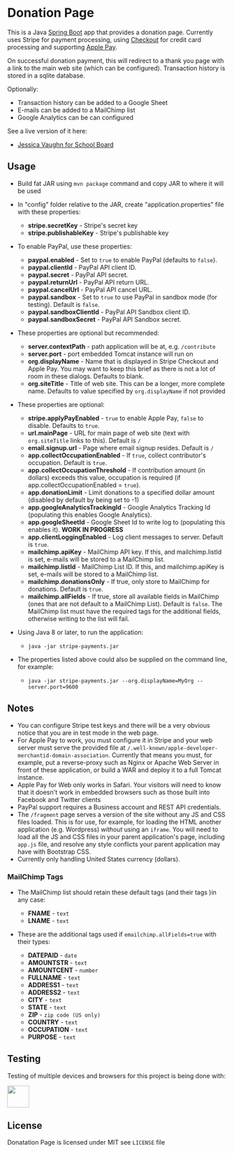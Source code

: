 # Donation Page #

This is a Java [Spring Boot](https://projects.spring.io/spring-boot/) app that provides a donation page. Currently uses Stripe for payment processing, using [Checkout](https://stripe.com/docs/checkout) for credit card processing and supporting [Apple Pay](https://stripe.com/apple-pay).

On successful donation payment, this will redirect to a thank you page with a link to the main web site (which can be configured).  Transaction history is stored in a sqlite database.

Optionally:
 
* Transaction history can be added to a Google Sheet
* E-mails can be added to a MailChimp list
* Google Analytics can be can configured

See a live version of it here:

* [Jessica Vaughn for School Board](https://jessicavaughn.us/contribute/)


## Usage ##

* Build fat JAR using `mvn package` command and copy JAR to where it will be used
* In "config" folder relative to the JAR, create "application.properties" file with these properties:
  * **stripe.secretKey** - Stripe's secret key
  * **stripe.publishableKey** - Stripe's publishable key
* To enable PayPal, use these properties:
  * **paypal.enabled** - Set to `true` to enable PayPal (defaults to `false`).
  * **paypal.clientId** - PayPal API client ID.
  * **paypal.secret** - PayPal API secret.
  * **paypal.returnUrl** - PayPal API return URL.
  * **paypal.cancelUrl** - PayPal API cancel URL.
  * **paypal.sandbox** - Set to `true` to use PayPal in sandbox mode (for testing). Default is `false`.
  * **paypal.sandboxClientId** - PayPal API Sandbox client ID.
  * **paypal.sandboxSecret** - PayPal API Sandbox secret.
* These properties are optional but recommended:
  * **server.contextPath**  - path application will be at, e.g. `/contribute`
  * **server.port**  - port embedded Tomcat instance will run on
  * **org.displayName**  - Name that is displayed in Stripe Checkout and Apple Pay. You may want to keep this brief as there is not a lot of room in these dialogs.  Defaults to blank.
  * **org.siteTitle**  - Title of web site.  This can be a longer, more complete name.  Defaults to value specified by `org.displayName` if not provided   
* These properties are optional:
  * **stripe.applyPayEnabled** - `true` to enable Apple Pay, `false` to disable.  Defaults to `true`.
  * **url.mainPage**  - URL for main page of web site (text with `org.siteTitle` links to this). Default is `/`
  * **email.signup.url** - Page where email signup resides.  Default is `/`
  * **app.collectOccupationEnabled** - If `true`, collect contributor's occupation. Default is `true`.
  * **app.collectOccupationThreshold** - If contribution amount (in dollars) exceeds this value, occupation is required (if app.collectOccupationEnabled = `true`).
  * **app.donationLimit** - Limit donations to a specified dollar amount (disabled by default by being set to -1)
  * **app.googleAnalyticsTrackingId** - Google Analytics Tracking Id (populating this enables Google Analytics).
  * **app.googleSheetId** - Google Sheet Id to write log to (populating this enables it). **WORK IN PROGRESS**
  * **app.clientLoggingEnabled** - Log client messages to server. Default is `true`.
  * **mailchimp.apiKey** - MailChimp API key. If this, and mailchimp.listId is set, e-mails will be stored to a MailChimp list.
  * **mailchimp.listId** - MailChimp List ID. If this, and mailchimp.apiKey is set, e-mails will be stored to a MailChimp list.
  * **mailchimp.donationsOnly** - If true, only store to MailChimp for donations. Default is `true`.
  * **mailchimp.allFields** - If true, store all available fields in MailChimp (ones that are not default to a MailChimp List). Default is `false`.  The MailChimp list must have the required tags for the additional fields, otherwise writing to the list will fail.
  
* Using Java 8 or later, to run the application:
  * `java -jar stripe-payments.jar`
* The properties listed above could also be supplied on the command line, for example:
  * `java -jar stripe-payments.jar --org.displayName=MyOrg --server.port=9600`

## Notes ##

* You can configure Stripe test keys and there will be a very obvious notice that you are in test mode in the web page.
* For Apple Pay to work, you must configure it in Stripe and your web server must serve the provided file at `/.well-known/apple-developer-merchantid-domain-association`.  Currently that means you must, for example, put a reverse-proxy such as Nginx or Apache Web Server in front of these application, or build a WAR and deploy it to a full Tomcat instance.
* Apple Pay for Web only works in Safari. Your visitors will need to know that it doesn't work in embedded browsers such as those built into Facebook and Twitter clients
* PayPal support requires a Business account and REST API credentials.
* The `/fragment` page serves a version of the site without any JS and CSS files loaded.  This is for use, for example, for loading the HTML another application (e.g. Wordpress) _without_ using an `iframe`.  You will need to load all the JS and CSS files in your parent application's page, including `app.js` file, and resolve any style conflicts your parent application may have with Bootstrap CSS.   
* Currently only handling United States currency (dollars).

### MailChimp Tags ###

* The MailChimp list should retain these default tags (and their tags )in any case:
  * **FNAME** - `text`
  * **LNAME** - `text`

* These are the additional tags used if `emailchimp.allFields=true` with their types:
  * **DATEPAID** - `date`
  * **AMOUNTSTR** - `text`
  * **AMOUNTCENT** - `number`
  * **FULLNAME** - `text`
  * **ADDRESS1** - `text`
  * **ADDRESS2** - `text`
  * **CITY** - `text`
  * **STATE** - `text`
  * **ZIP** - `zip code (US only)`
  * **COUNTRY** - `text`
  * **OCCUPATION** - `text`
  * **PURPOSE** - `text`

## Testing ##
Testing of multiple devices and browsers for this project is being done with:

<a href="https://www.browserstack.com"><img src="https://nileshk.github.io/donation-page/doc/img/BrowserStack.svg" height="50"/></a>

## License ##

Donatation Page is licensed under MIT see `LICENSE` file

